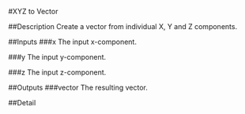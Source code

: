 #XYZ to Vector

##Description
Create a vector from individual X, Y and Z components.

##Inputs
###x
The input x-component.

###y
The input y-component.

###z
The input z-component.

##Outputs
###vector
The resulting vector.

##Detail

